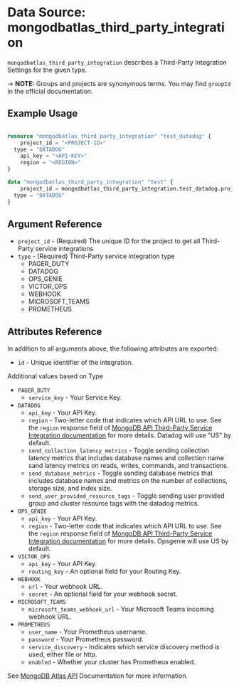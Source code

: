 # Data Source: mongodbatlas_third_party_integration

`mongodbatlas_third_party_integration` describes a Third-Party Integration Settings for the given type.

-> **NOTE:** Groups and projects are synonymous terms. You may find `groupId` in the official documentation.

## Example Usage

```terraform

resource "mongodbatlas_third_party_integration" "test_datadog" {
	project_id = "<PROJECT-ID>"
  type = "DATADOG"
	api_key = "<API-KEY>"
	region = "<REGION>"
}

data "mongodbatlas_third_party_integration" "test" {
	project_id = mongodbatlas_third_party_integration.test_datadog.project_id
  type = "DATADOG"
}
```

## Argument Reference

* `project_id` - (Required) The unique ID for the project to get all Third-Party service integrations
* `type`       - (Required) Third-Party service integration type
     * PAGER_DUTY
     * DATADOG
     * OPS_GENIE
     * VICTOR_OPS
     * WEBHOOK
     * MICROSOFT_TEAMS
     * PROMETHEUS

## Attributes Reference

In addition to all arguments above, the following attributes are exported:

* `id` - Unique identifier of the integration.

Additional values based on Type

* `PAGER_DUTY`
  * `service_key` - Your Service Key.
* `DATADOG`
  * `api_key` - Your API Key.
  * `region` - Two-letter code that indicates which API URL to use. See the `region` response field of [MongoDB API Third-Party Service Integration documentation](https://www.mongodb.com/docs/api/doc/atlas-admin-api-v2/operation/operation-getthirdpartyintegration) for more details. Datadog will use "US" by default.
  * `send_collection_latency_metrics` - Toggle sending collection latency metrics that includes database names and collection name sand latency metrics on reads, writes, commands, and transactions.
  * `send_database_metrics` - Toggle sending database metrics that includes database names and metrics on the number of collections, storage size, and index size.
  * `send_user_provided_resource_tags` - Toggle sending user provided group and cluster resource tags with the datadog metrics.
* `OPS_GENIE`
  * `api_key` - Your API Key.
  * `region` - Two-letter code that indicates which API URL to use. See the `region` response field of [MongoDB API Third-Party Service Integration documentation](https://www.mongodb.com/docs/api/doc/atlas-admin-api-v2/operation/operation-getthirdpartyintegration) for more details. Opsgenie will use US by default.
* `VICTOR_OPS`
  * `api_key` - 	Your API Key.
  * `routing_key` - An optional field for your Routing Key.
* `WEBHOOK`
  * `url` - Your webhook URL.
  * `secret` - An optional field for your webhook secret.
* `MICROSOFT_TEAMS`
  * `microsoft_teams_webhook_url` -  Your Microsoft Teams incoming webhook URL.
* `PROMETHEUS`
  * `user_name` - Your Prometheus username.
  * `password` - Your Prometheus password.
  * `service_discovery` - Indicates which service discovery method is used, either file or http.
  * `enabled` - Whether your cluster has Prometheus enabled.

See [MongoDB Atlas API](https://www.mongodb.com/docs/atlas/reference/api-resources-spec/#tag/Third-Party-Integrations/operation/createThirdPartyIntegration) Documentation for more information.
